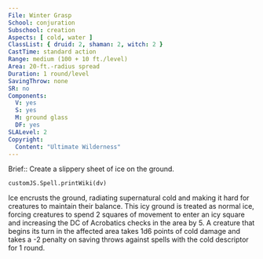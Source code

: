 ```yaml
---
File: Winter Grasp
School: conjuration
Subschool: creation
Aspects: [ cold, water ]
ClassList: { druid: 2, shaman: 2, witch: 2 }
CastTime: standard action
Range: medium (100 + 10 ft./level)
Area: 20-ft.-radius spread
Duration: 1 round/level
SavingThrow: none
SR: no
Components:
  V: yes
  S: yes
  M: ground glass
  DF: yes
SLALevel: 2
Copyright:
  Content: "Ultimate Wilderness"
---
```

Brief:: Create a slippery sheet of ice on the ground.

```dataviewjs
customJS.Spell.printWiki(dv)
```

Ice encrusts the ground, radiating supernatural cold and making it hard for creatures to maintain their balance. This icy ground is treated as normal ice, forcing creatures to spend 2 squares of movement to enter an icy square and increasing the DC of Acrobatics checks in the area by 5. A creature that begins its turn in the affected area takes 1d6 points of cold damage and takes a -2 penalty on saving throws against spells with the cold descriptor for 1 round.
